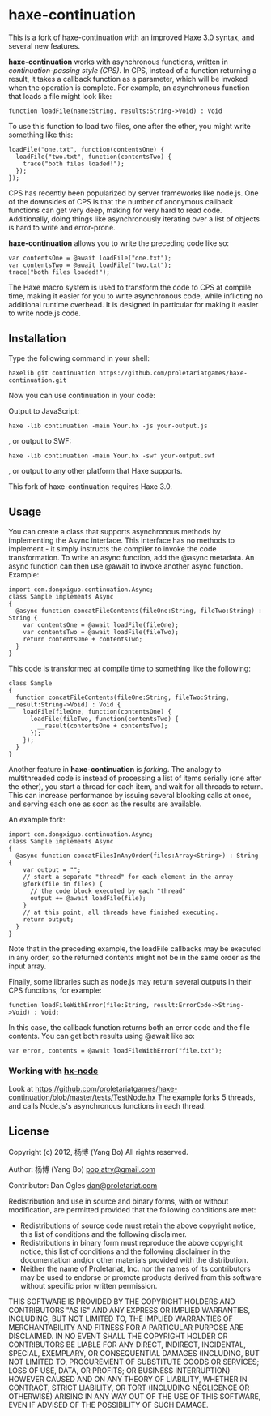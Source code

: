 haxe-continuation
=================

This is a fork of haxe-continuation with an improved Haxe 3.0 syntax, and several new features.

**haxe-continuation** works with asynchronous functions, written in *continuation-passing style (CPS)*. In CPS, 
instead of a function returning a result, it takes a callback function as a parameter, which will be invoked when 
the operation is complete. For example, an asynchronous function that loads a file might look like:

    function loadFile(name:String, results:String->Void) : Void

To use this function to load two files, one after the other, you might write something like this:

    loadFile("one.txt", function(contentsOne) {
      loadFile("two.txt", function(contentsTwo) {
        trace("both files loaded!");
      });
    });

CPS has recently been popularized by server frameworks like node.js. One of the downsides of CPS is that the number of
anonymous callback functions can get very deep, making for very hard to read code. Additionally, doing things like
asynchronously iterating over a list of objects is hard to write and error-prone. 

**haxe-continuation** allows you to write the preceding code like so:

    var contentsOne = @await loadFile("one.txt");
    var contentsTwo = @await loadFile("two.txt");
    trace("both files loaded!");

The Haxe macro system is used to transform the code to CPS at compile time, making it easier for you to write asynchronous 
code, while inflicting no additional runtime overhead. It is designed in particular for making it easier to write node.js code.

## Installation

Type the following command in your shell:

    haxelib git continuation https://github.com/proletariatgames/haxe-continuation.git

Now you can use continuation in your code:

Output to JavaScript:

    haxe -lib continuation -main Your.hx -js your-output.js

, or output to SWF:

    haxe -lib continuation -main Your.hx -swf your-output.swf

, or output to any other platform that Haxe supports.

This fork of haxe-continuation requires Haxe 3.0.

## Usage

You can create a class that supports asynchronous methods by implementing the Async interface. This interface has no
methods to implement - it simply instructs the compiler to invoke the code transformation. To write an async function,
add the @async metadata. An async function can then use @await to invoke another async function. Example:


    import com.dongxiguo.continuation.Async;
    class Sample implements Async
    {
      @async function concatFileContents(fileOne:String, fileTwo:String) : String {
        var contentsOne = @await loadFile(fileOne);
        var contentsTwo = @await loadFile(fileTwo);
        return contentsOne + contentsTwo;
      }
    }

This code is transformed at compile time to something like the following:

    class Sample
    {
      function concatFileContents(fileOne:String, fileTwo:String, __result:String->Void) : Void {
        loadFile(fileOne, function(contentsOne) {
          loadFile(fileTwo, function(contentsTwo) {
            __result(contentsOne + contentsTwo);
          });
        });
      }
    }

Another feature in **haxe-continuation** is *forking*. The analogy to multithreaded code is instead of processing a list of items
serially (one after the other), you start a thread for each item, and wait for all threads to return. This can increase
performance by issuing several blocking calls at once, and serving each one as soon as the results are available. 

An example fork:

    import com.dongxiguo.continuation.Async;
    class Sample implements Async
    {
      @async function concatFilesInAnyOrder(files:Array<String>) : String {
        var output = "";
        // start a separate "thread" for each element in the array
        @fork(file in files) {
          // the code block executed by each "thread"
          output += @await loadFile(file);
        }
        // at this point, all threads have finished executing.
        return output;
      }
    }

Note that in the preceding example, the loadFile callbacks may be executed in any order, so the returned contents
might not be in the same order as the input array.

Finally, some libraries such as node.js may return several outputs in their CPS functions, for example:

    function loadFileWithError(file:String, result:ErrorCode->String->Void) : Void;

In this case, the callback function returns both an error code and the file contents. You can get both results using
@await like so:

    var error, contents = @await loadFileWithError("file.txt");

### Working with [hx-node](https://github.com/cloudshift/hx-node)

Look at https://github.com/proletariatgames/haxe-continuation/blob/master/tests/TestNode.hx
The example forks 5 threads, and calls Node.js's asynchronous functions in each thread.

## License

Copyright (c) 2012, 杨博 (Yang Bo)
All rights reserved.

Author: 杨博 (Yang Bo) <pop.atry@gmail.com>

Contributor: Dan Ogles <dan@proletariat.com>

Redistribution and use in source and binary forms, with or without
modification, are permitted provided that the following conditions are met:

* Redistributions of source code must retain the above copyright notice,
  this list of conditions and the following disclaimer.
* Redistributions in binary form must reproduce the above copyright notice,
  this list of conditions and the following disclaimer in the documentation
  and/or other materials provided with the distribution.
* Neither the name of Proletariat, Inc. nor the names of its contributors
  may be used to endorse or promote products derived from this software
  without specific prior written permission.

THIS SOFTWARE IS PROVIDED BY THE COPYRIGHT HOLDERS AND CONTRIBUTORS "AS IS"
AND ANY EXPRESS OR IMPLIED WARRANTIES, INCLUDING, BUT NOT LIMITED TO, THE
IMPLIED WARRANTIES OF MERCHANTABILITY AND FITNESS FOR A PARTICULAR PURPOSE
ARE DISCLAIMED. IN NO EVENT SHALL THE COPYRIGHT HOLDER OR CONTRIBUTORS BE
LIABLE FOR ANY DIRECT, INDIRECT, INCIDENTAL, SPECIAL, EXEMPLARY, OR
CONSEQUENTIAL DAMAGES (INCLUDING, BUT NOT LIMITED TO, PROCUREMENT OF
SUBSTITUTE GOODS OR SERVICES; LOSS OF USE, DATA, OR PROFITS; OR BUSINESS
INTERRUPTION) HOWEVER CAUSED AND ON ANY THEORY OF LIABILITY, WHETHER IN
CONTRACT, STRICT LIABILITY, OR TORT (INCLUDING NEGLIGENCE OR OTHERWISE)
ARISING IN ANY WAY OUT OF THE USE OF THIS SOFTWARE, EVEN IF ADVISED OF THE
POSSIBILITY OF SUCH DAMAGE.
